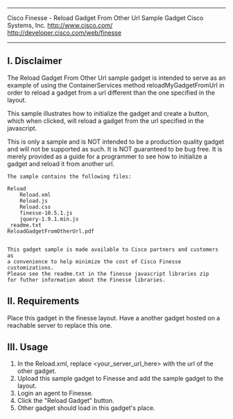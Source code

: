 ****************************************************************************
Cisco Finesse - Reload Gadget From Other Url Sample Gadget
Cisco Systems, Inc.
http://www.cisco.com/
http://developer.cisco.com/web/finesse
****************************************************************************

I. Disclaimer
-------------------------------------------------------------------------------

   The Reload Gadget From Other Url sample gadget is intended to serve as an example of using the 
   ContainerServices method reloadMyGadgetFromUrl in order to reload a gadget from a url
   different than the one specified in the layout.
   
   This sample illustrates how to initialize the gadget and create a button, which when
   clicked, will reload a gadget from the url specified in the javascript.
      
   This is only a sample and is NOT intended to be a production quality
   gadget and will not be supported as such.  It is NOT guaranteed to
   be bug free. It is merely provided as a guide for a programmer to see
   how to initialize a gadget and reload it from another url.
   

   
	The sample contains the following files:
	
	Reload
		Reload.xml
		Reload.js
		Reload.css
		finesse-10.5.1.js
		jquery-1.9.1.min.js
   	_readme.txt
	ReloadGadgetFromOtherUrl.pdf


    This gadget sample is made available to Cisco partners and customers as
    a convenience to help minimize the cost of Cisco Finesse customizations.
    Please see the readme.txt in the finesse javascript libraries zip
    for futher information about the Finesse libraries.


II. Requirements
-------------------------------------------------------------------------------
Place this gadget in the finesse layout. Have a another gadget hosted on a
reachable server to replace this one.



III. Usage
-------------------------------------------------------------------------------
1) In the Reload.xml, replace <your_server_url_here> with the url of the other
gadget.
2) Upload this sample gadget to Finesse and add the sample gadget to the layout.
3) Login an agent to Finesse.
4) Click the "Reload Gadget" button.
5) Other gadget should load in this gadget's place.
